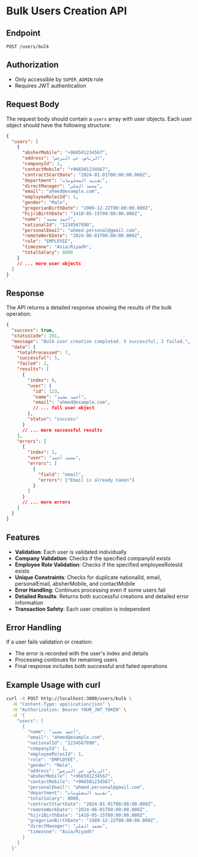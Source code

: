 # Bulk Users Creation API

## Endpoint
`POST /users/bulk`

## Authorization
- Only accessible by `SUPER_ADMIN` role
- Requires JWT authentication

## Request Body
The request body should contain a `users` array with user objects. Each user object should have the following structure:

```json
{
  "users": [
    {
      "absherMobile": "+966501234567",
      "address": "الرياض، حي النرجس",
      "companyId": 1,
      "contactMobile": "+966501234567",
      "contractStartDate": "2024-01-01T00:00:00.000Z",
      "department": "تقنية المعلومات",
      "directManager": "محمد العلي",
      "email": "ahmed@example.com",
      "employeeRolesId": 1,
      "gender": "Male",
      "gregorianBirthDate": "1989-12-22T00:00:00.000Z",
      "hijriBirthDate": "1410-05-15T00:00:00.000Z",
      "name": "أحمد محمد",
      "nationalId": "1234567890",
      "personalEmail": "ahmed.personal@gmail.com",
      "remoteWorkDate": "2024-06-01T00:00:00.000Z",
      "role": "EMPLOYEE",
      "timezone": "Asia/Riyadh",
      "totalSalary": 8000
    }
    // ... more user objects
  ]
}
```

## Response
The API returns a detailed response showing the results of the bulk operation:

```json
{
  "success": true,
  "statusCode": 201,
  "message": "Bulk user creation completed. 5 successful, 2 failed.",
  "data": {
    "totalProcessed": 7,
    "successful": 5,
    "failed": 2,
    "results": [
      {
        "index": 0,
        "user": {
          "id": 123,
          "name": "أحمد محمد",
          "email": "ahmed@example.com",
          // ... full user object
        },
        "status": "success"
      }
      // ... more successful results
    ],
    "errors": [
      {
        "index": 1,
        "user": "محمد أحمد",
        "errors": [
          {
            "field": "email",
            "errors": ["Email is already taken"]
          }
        ]
      }
      // ... more errors
    ]
  }
}
```

## Features
- **Validation**: Each user is validated individually
- **Company Validation**: Checks if the specified companyId exists
- **Employee Role Validation**: Checks if the specified employeeRolesId exists
- **Unique Constraints**: Checks for duplicate nationalId, email, personalEmail, absherMobile, and contactMobile
- **Error Handling**: Continues processing even if some users fail
- **Detailed Results**: Returns both successful creations and detailed error information
- **Transaction Safety**: Each user creation is independent

## Error Handling
If a user fails validation or creation:
- The error is recorded with the user's index and details
- Processing continues for remaining users
- Final response includes both successful and failed operations

## Example Usage with curl
```bash
curl -X POST http://localhost:3000/users/bulk \
  -H "Content-Type: application/json" \
  -H "Authorization: Bearer YOUR_JWT_TOKEN" \
  -d '{
    "users": [
      {
        "name": "أحمد محمد",
        "email": "ahmed@example.com",
        "nationalId": "1234567890",
        "companyId": 1,
        "employeeRolesId": 1,
        "role": "EMPLOYEE",
        "gender": "Male",
        "address": "الرياض، حي النرجس",
        "absherMobile": "+966501234567",
        "contactMobile": "+966501234567",
        "personalEmail": "ahmed.personal@gmail.com",
        "department": "تقنية المعلومات",
        "totalSalary": 8000,
        "contractStartDate": "2024-01-01T00:00:00.000Z",
        "remoteWorkDate": "2024-06-01T00:00:00.000Z",
        "hijriBirthDate": "1410-05-15T00:00:00.000Z",
        "gregorianBirthDate": "1989-12-22T00:00:00.000Z",
        "directManager": "محمد العلي",
        "timezone": "Asia/Riyadh"
      }
    ]
  }'
```
